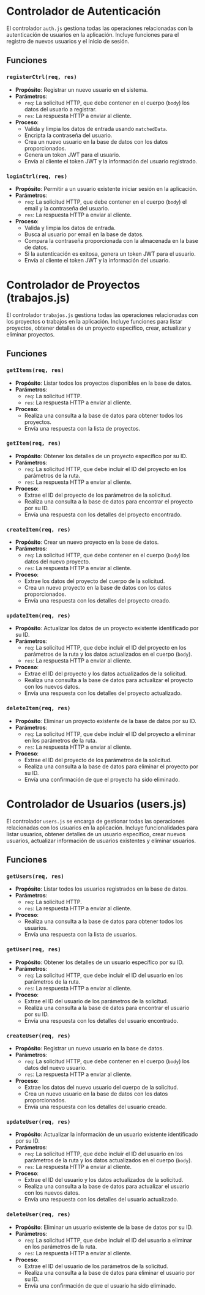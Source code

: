 # Controlador de Autenticación

El controlador `auth.js` gestiona todas las operaciones relacionadas con la autenticación de usuarios en la aplicación. Incluye funciones para el registro de nuevos usuarios y el inicio de sesión.

## Funciones

### `registerCtrl(req, res)`

- **Propósito**: Registrar un nuevo usuario en el sistema.
- **Parámetros**:
  - `req`: La solicitud HTTP, que debe contener en el cuerpo (`body`) los datos del usuario a registrar.
  - `res`: La respuesta HTTP a enviar al cliente.
- **Proceso**:
  - Valida y limpia los datos de entrada usando `matchedData`.
  - Encripta la contraseña del usuario.
  - Crea un nuevo usuario en la base de datos con los datos proporcionados.
  - Genera un token JWT para el usuario.
  - Envía al cliente el token JWT y la información del usuario registrado.

### `loginCtrl(req, res)`

- **Propósito**: Permitir a un usuario existente iniciar sesión en la aplicación.
- **Parámetros**:
  - `req`: La solicitud HTTP, que debe contener en el cuerpo (`body`) el email y la contraseña del usuario.
  - `res`: La respuesta HTTP a enviar al cliente.
- **Proceso**:
  - Valida y limpia los datos de entrada.
  - Busca al usuario por email en la base de datos.
  - Compara la contraseña proporcionada con la almacenada en la base de datos.
  - Si la autenticación es exitosa, genera un token JWT para el usuario.
  - Envía al cliente el token JWT y la información del usuario.



# Controlador de Proyectos (trabajos.js)

El controlador `trabajos.js` gestiona todas las operaciones relacionadas con los proyectos o trabajos en la aplicación. Incluye funciones para listar proyectos, obtener detalles de un proyecto específico, crear, actualizar y eliminar proyectos.

## Funciones

### `getItems(req, res)`

- **Propósito**: Listar todos los proyectos disponibles en la base de datos.
- **Parámetros**:
  - `req`: La solicitud HTTP.
  - `res`: La respuesta HTTP a enviar al cliente.
- **Proceso**:
  - Realiza una consulta a la base de datos para obtener todos los proyectos.
  - Envía una respuesta con la lista de proyectos.

### `getItem(req, res)`

- **Propósito**: Obtener los detalles de un proyecto específico por su ID.
- **Parámetros**:
  - `req`: La solicitud HTTP, que debe incluir el ID del proyecto en los parámetros de la ruta.
  - `res`: La respuesta HTTP a enviar al cliente.
- **Proceso**:
  - Extrae el ID del proyecto de los parámetros de la solicitud.
  - Realiza una consulta a la base de datos para encontrar el proyecto por su ID.
  - Envía una respuesta con los detalles del proyecto encontrado.

### `createItem(req, res)`

- **Propósito**: Crear un nuevo proyecto en la base de datos.
- **Parámetros**:
  - `req`: La solicitud HTTP, que debe contener en el cuerpo (`body`) los datos del nuevo proyecto.
  - `res`: La respuesta HTTP a enviar al cliente.
- **Proceso**:
  - Extrae los datos del proyecto del cuerpo de la solicitud.
  - Crea un nuevo proyecto en la base de datos con los datos proporcionados.
  - Envía una respuesta con los detalles del proyecto creado.

### `updateItem(req, res)`

- **Propósito**: Actualizar los datos de un proyecto existente identificado por su ID.
- **Parámetros**:
  - `req`: La solicitud HTTP, que debe incluir el ID del proyecto en los parámetros de la ruta y los datos actualizados en el cuerpo (`body`).
  - `res`: La respuesta HTTP a enviar al cliente.
- **Proceso**:
  - Extrae el ID del proyecto y los datos actualizados de la solicitud.
  - Realiza una consulta a la base de datos para actualizar el proyecto con los nuevos datos.
  - Envía una respuesta con los detalles del proyecto actualizado.

### `deleteItem(req, res)`

- **Propósito**: Eliminar un proyecto existente de la base de datos por su ID.
- **Parámetros**:
  - `req`: La solicitud HTTP, que debe incluir el ID del proyecto a eliminar en los parámetros de la ruta.
  - `res`: La respuesta HTTP a enviar al cliente.
- **Proceso**:
  - Extrae el ID del proyecto de los parámetros de la solicitud.
  - Realiza una consulta a la base de datos para eliminar el proyecto por su ID.
  - Envía una confirmación de que el proyecto ha sido eliminado.



# Controlador de Usuarios (users.js)

El controlador `users.js` se encarga de gestionar todas las operaciones relacionadas con los usuarios en la aplicación. Incluye funcionalidades para listar usuarios, obtener detalles de un usuario específico, crear nuevos usuarios, actualizar información de usuarios existentes y eliminar usuarios.

## Funciones

### `getUsers(req, res)`

- **Propósito**: Listar todos los usuarios registrados en la base de datos.
- **Parámetros**:
  - `req`: La solicitud HTTP.
  - `res`: La respuesta HTTP a enviar al cliente.
- **Proceso**:
  - Realiza una consulta a la base de datos para obtener todos los usuarios.
  - Envía una respuesta con la lista de usuarios.

### `getUser(req, res)`

- **Propósito**: Obtener los detalles de un usuario específico por su ID.
- **Parámetros**:
  - `req`: La solicitud HTTP, que debe incluir el ID del usuario en los parámetros de la ruta.
  - `res`: La respuesta HTTP a enviar al cliente.
- **Proceso**:
  - Extrae el ID del usuario de los parámetros de la solicitud.
  - Realiza una consulta a la base de datos para encontrar el usuario por su ID.
  - Envía una respuesta con los detalles del usuario encontrado.

### `createUser(req, res)`

- **Propósito**: Registrar un nuevo usuario en la base de datos.
- **Parámetros**:
  - `req`: La solicitud HTTP, que debe contener en el cuerpo (`body`) los datos del nuevo usuario.
  - `res`: La respuesta HTTP a enviar al cliente.
- **Proceso**:
  - Extrae los datos del nuevo usuario del cuerpo de la solicitud.
  - Crea un nuevo usuario en la base de datos con los datos proporcionados.
  - Envía una respuesta con los detalles del usuario creado.

### `updateUser(req, res)`

- **Propósito**: Actualizar la información de un usuario existente identificado por su ID.
- **Parámetros**:
  - `req`: La solicitud HTTP, que debe incluir el ID del usuario en los parámetros de la ruta y los datos actualizados en el cuerpo (`body`).
  - `res`: La respuesta HTTP a enviar al cliente.
- **Proceso**:
  - Extrae el ID del usuario y los datos actualizados de la solicitud.
  - Realiza una consulta a la base de datos para actualizar el usuario con los nuevos datos.
  - Envía una respuesta con los detalles del usuario actualizado.

### `deleteUser(req, res)`

- **Propósito**: Eliminar un usuario existente de la base de datos por su ID.
- **Parámetros**:
  - `req`: La solicitud HTTP, que debe incluir el ID del usuario a eliminar en los parámetros de la ruta.
  - `res`: La respuesta HTTP a enviar al cliente.
- **Proceso**:
  - Extrae el ID del usuario de los parámetros de la solicitud.
  - Realiza una consulta a la base de datos para eliminar el usuario por su ID.
  - Envía una confirmación de que el usuario ha sido eliminado.